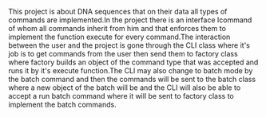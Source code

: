 This project is about DNA sequences that on their data all types of commands are implemented.In the project there is an interface Icommand of whom all commands inherit from him and that enforces them to implement the function execute for every command.The interaction between the user and the project is gone through the CLI class where it's job is to get commands from the user then send them to factory class where factory builds an object of the command type that was accepted and runs it by it's execute function.The CLI may also change to batch mode by the batch command and then the commands will be sent to the batch class where a new object of the batch will be and the CLI will also be able to accept a run batch command where it will be sent to factory class to implement the batch commands.  